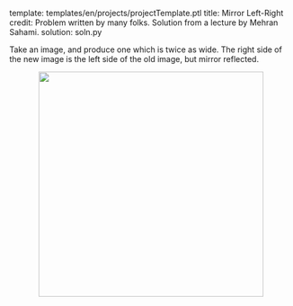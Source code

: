 template: templates/en/projects/projectTemplate.ptl
title: Mirror Left-Right
credit: Problem written by many folks. Solution from a lecture by Mehran Sahami.
solution: soln.py

Take an image, and produce one which is twice as wide. The right side of the new image is the left side of the old image, but mirror reflected.

<center>
    <img style="width:400px" src="{{pathToRoot}}img/projects/mirror/demo.png">
</center>
